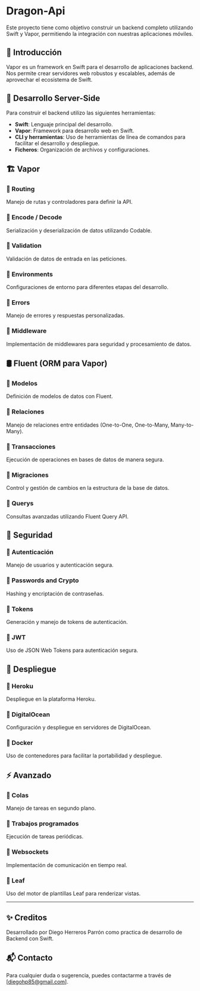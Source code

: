 # Dragon-Api

Este proyecto tiene como objetivo construir un backend completo utilizando Swift y Vapor, permitiendo la integración con nuestras aplicaciones móviles.

## 📌 Introducción

Vapor es un framework en Swift para el desarrollo de aplicaciones backend. Nos permite crear servidores web robustos y escalables, además de aprovechar el ecosistema de Swift.

## 🚀 Desarrollo Server-Side

Para construir el backend utilizo las siguientes herramientas:

- **Swift**: Lenguaje principal del desarrollo.
- **Vapor**: Framework para desarrollo web en Swift.
- **CLI y herramientas**: Uso de herramientas de línea de comandos para facilitar el desarrollo y despliegue.
- **Ficheros**: Organización de archivos y configuraciones.

## 🏗️ Vapor

### 🔹 Routing
Manejo de rutas y controladores para definir la API.

### 🔹 Encode / Decode
Serialización y deserialización de datos utilizando Codable.

### 🔹 Validation
Validación de datos de entrada en las peticiones.

### 🔹 Environments
Configuraciones de entorno para diferentes etapas del desarrollo.

### 🔹 Errors
Manejo de errores y respuestas personalizadas.

### 🔹 Middleware
Implementación de middlewares para seguridad y procesamiento de datos.

## 🛢️ Fluent (ORM para Vapor)

### 🔹 Modelos
Definición de modelos de datos con Fluent.

### 🔹 Relaciones
Manejo de relaciones entre entidades (One-to-One, One-to-Many, Many-to-Many).

### 🔹 Transacciones
Ejecución de operaciones en bases de datos de manera segura.

### 🔹 Migraciones
Control y gestión de cambios en la estructura de la base de datos.

### 🔹 Querys
Consultas avanzadas utilizando Fluent Query API.

## 🔐 Seguridad

### 🔹 Autenticación
Manejo de usuarios y autenticación segura.

### 🔹 Passwords and Crypto
Hashing y encriptación de contraseñas.

### 🔹 Tokens
Generación y manejo de tokens de autenticación.

### 🔹 JWT
Uso de JSON Web Tokens para autenticación segura.

## 🚢 Despliegue

### 🔹 Heroku
Despliegue en la plataforma Heroku.

### 🔹 DigitalOcean
Configuración y despliegue en servidores de DigitalOcean.

### 🔹 Docker
Uso de contenedores para facilitar la portabilidad y despliegue.

## ⚡ Avanzado

### 🔹 Colas
Manejo de tareas en segundo plano.

### 🔹 Trabajos programados
Ejecución de tareas periódicas.

### 🔹 Websockets
Implementación de comunicación en tiempo real.

### 🔹 Leaf
Uso del motor de plantillas Leaf para renderizar vistas.

---

## ✨ Creditos
Desarrollado por Diego Herreros Parrón como practica de desarrollo de Backend con Swift.

## 📬 Contacto
Para cualquier duda o sugerencia, puedes contactarme a través de [diegohp85@gmail.com].
